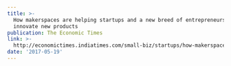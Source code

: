 ```yaml
---
title: >-
  How makerspaces are helping startups and a new breed of entrepreneurs to
  innovate new products
publication: The Economic Times
link: >-
  http://economictimes.indiatimes.com/small-biz/startups/how-makerspaces-are-helping-startups-and-a-new-breed-of-entrepreneurs-to-innovate-new-products/articleshow/58741461.cms?utm_source=APPusers&utm_medium=whatsappshare&utm_campaign=socialsharebutton
date: '2017-05-19'
---
```


